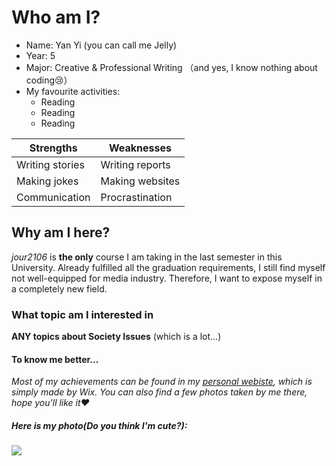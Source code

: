 # Who am I?

* Name: Yan Yi (you can call me Jelly)
* Year: 5
* Major: Creative & Professional Writing （and yes, I know nothing about coding😢）
* My favourite activities:
  - Reading
  - Reading
  - Reading

Strengths|Weaknesses
---------|----------
Writing stories|Writing reports
Making jokes|Making websites
Communication|Procrastination


## Why am I here?

*jour2106*  is **the only** course I am taking in the last semester in this University. Already fulfilled all the graduation requirements, I still find myself not well-equipped for media industry. Therefore, I want to expose myself in a completely new field.

### What topic am I interested in

**ANY topics about Society Issues** (which is a lot...)

#### To know me better...

*Most of my achievements can be found in my [personal webiste](https://14220741.wixsite.com/mysite), which is simply made by Wix. You can also find a few photos taken by me there, hope you'll like it❤️*


##### Here is my photo(Do you think I'm cute?):

![](http://8.pic.9ht.com/thumb/up/2018-7/20187418254097190_600_566.jpg)
